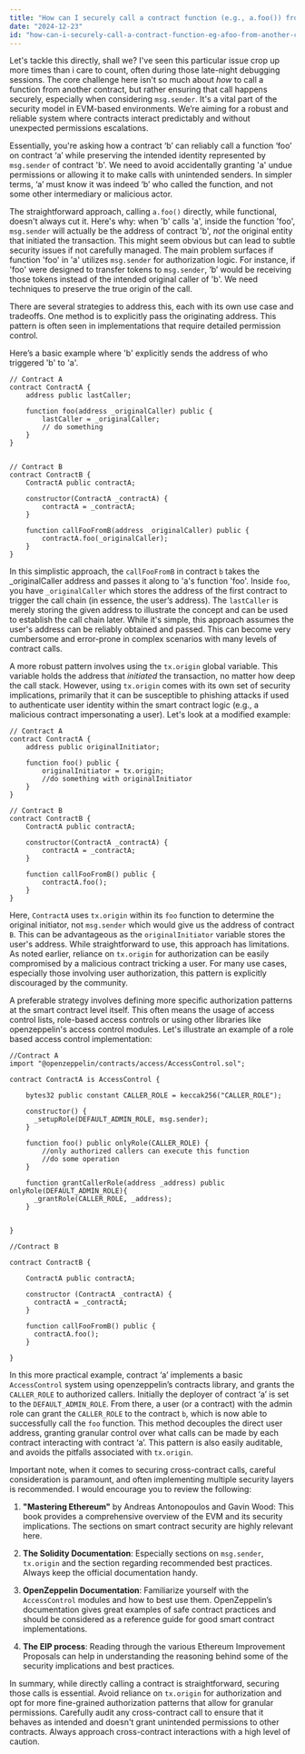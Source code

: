 ```yaml
---
title: "How can I securely call a contract function (e.g., a.foo()) from another contract's msg.sender?"
date: "2024-12-23"
id: "how-can-i-securely-call-a-contract-function-eg-afoo-from-another-contracts-msgsender"
---
```


Let's tackle this directly, shall we? I've seen this particular issue crop up more times than i care to count, often during those late-night debugging sessions. The core challenge here isn't so much about *how* to call a function from another contract, but rather ensuring that call happens securely, especially when considering `msg.sender`. It's a vital part of the security model in EVM-based environments. We’re aiming for a robust and reliable system where contracts interact predictably and without unexpected permissions escalations.

Essentially, you're asking how a contract ‘b’ can reliably call a function ‘foo’ on contract ‘a’ while preserving the intended identity represented by `msg.sender` of contract 'b'. We need to avoid accidentally granting 'a' undue permissions or allowing it to make calls with unintended senders. In simpler terms, ‘a’ must know it was indeed ‘b’ who called the function, and not some other intermediary or malicious actor.

The straightforward approach, calling `a.foo()` directly, while functional, doesn't always cut it. Here's why: when 'b' calls 'a', inside the function 'foo', `msg.sender` will actually be the address of contract 'b', *not* the original entity that initiated the transaction. This might seem obvious but can lead to subtle security issues if not carefully managed. The main problem surfaces if function 'foo' in 'a' utilizes `msg.sender` for authorization logic. For instance, if 'foo' were designed to transfer tokens to `msg.sender`, ‘b’ would be receiving those tokens instead of the intended original caller of 'b'. We need techniques to preserve the true origin of the call.

There are several strategies to address this, each with its own use case and tradeoffs. One method is to explicitly pass the originating address. This pattern is often seen in implementations that require detailed permission control.

Here’s a basic example where 'b' explicitly sends the address of who triggered 'b' to 'a'.

```solidity
// Contract A
contract ContractA {
    address public lastCaller;

    function foo(address _originalCaller) public {
        lastCaller = _originalCaller;
        // do something
    }
}


// Contract B
contract ContractB {
    ContractA public contractA;

    constructor(ContractA _contractA) {
        contractA = _contractA;
    }

    function callFooFromB(address _originalCaller) public {
        contractA.foo(_originalCaller);
    }
}
```

In this simplistic approach, the `callFooFromB` in contract `b` takes the _originalCaller address and passes it along to 'a's function 'foo'. Inside `foo`, you have `_originalCaller` which stores the address of the first contract to trigger the call chain (in essence, the user’s address). The `lastCaller` is merely storing the given address to illustrate the concept and can be used to establish the call chain later. While it's simple, this approach assumes the user's address can be reliably obtained and passed. This can become very cumbersome and error-prone in complex scenarios with many levels of contract calls.

A more robust pattern involves using the `tx.origin` global variable. This variable holds the address that *initiated* the transaction, no matter how deep the call stack. However, using `tx.origin` comes with its own set of security implications, primarily that it can be susceptible to phishing attacks if used to authenticate user identity within the smart contract logic (e.g., a malicious contract impersonating a user). Let's look at a modified example:

```solidity
// Contract A
contract ContractA {
    address public originalInitiator;

    function foo() public {
        originalInitiator = tx.origin;
        //do something with originalInitiator
    }
}

// Contract B
contract ContractB {
    ContractA public contractA;

    constructor(ContractA _contractA) {
        contractA = _contractA;
    }

    function callFooFromB() public {
        contractA.foo();
    }
}
```

Here, `ContractA` uses `tx.origin` within its `foo` function to determine the original initiator, not `msg.sender` which would give us the address of contract `B`. This can be advantageous as the `originalInitiator` variable stores the user's address. While straightforward to use, this approach has limitations. As noted earlier, reliance on `tx.origin` for authorization can be easily compromised by a malicious contract tricking a user. For many use cases, especially those involving user authorization, this pattern is explicitly discouraged by the community.

A preferable strategy involves defining more specific authorization patterns at the smart contract level itself. This often means the usage of access control lists, role-based access controls or using other libraries like openzeppelin's access control modules. Let's illustrate an example of a role based access control implementation:

```solidity
//Contract A
import "@openzeppelin/contracts/access/AccessControl.sol";

contract ContractA is AccessControl {

    bytes32 public constant CALLER_ROLE = keccak256("CALLER_ROLE");

    constructor() {
      _setupRole(DEFAULT_ADMIN_ROLE, msg.sender);
    }

    function foo() public onlyRole(CALLER_ROLE) {
        //only authorized callers can execute this function
        //do some operation
    }

    function grantCallerRole(address _address) public onlyRole(DEFAULT_ADMIN_ROLE){
      _grantRole(CALLER_ROLE, _address);
    }


}

//Contract B

contract ContractB {

    ContractA public contractA;

    constructor (ContractA _contractA) {
      contractA = _contractA;
    }

    function callFooFromB() public {
      contractA.foo();
    }

}
```
In this more practical example, contract ‘a’ implements a basic `AccessControl` system using openzeppelin’s contracts library, and grants the `CALLER_ROLE` to authorized callers. Initially the deployer of contract ‘a’ is set to the `DEFAULT_ADMIN_ROLE`. From there, a user (or a contract) with the admin role can grant the `CALLER_ROLE` to the contract `b`, which is now able to successfully call the `foo` function. This method decouples the direct user address, granting granular control over what calls can be made by each contract interacting with contract ‘a’. This pattern is also easily auditable, and avoids the pitfalls associated with `tx.origin`.

Important note, when it comes to securing cross-contract calls, careful consideration is paramount, and often implementing multiple security layers is recommended. I would encourage you to review the following:

1.  **"Mastering Ethereum"** by Andreas Antonopoulos and Gavin Wood: This book provides a comprehensive overview of the EVM and its security implications. The sections on smart contract security are highly relevant here.

2.  **The Solidity Documentation**: Especially sections on `msg.sender`, `tx.origin` and the section regarding recommended best practices. Always keep the official documentation handy.

3.  **OpenZeppelin Documentation**: Familiarize yourself with the `AccessControl` modules and how to best use them. OpenZeppelin’s documentation gives great examples of safe contract practices and should be considered as a reference guide for good smart contract implementations.

4.  **The EIP process**: Reading through the various Ethereum Improvement Proposals can help in understanding the reasoning behind some of the security implications and best practices.

In summary, while directly calling a contract is straightforward, securing those calls is essential. Avoid reliance on `tx.origin` for authorization and opt for more fine-grained authorization patterns that allow for granular permissions. Carefully audit any cross-contract call to ensure that it behaves as intended and doesn't grant unintended permissions to other contracts. Always approach cross-contract interactions with a high level of caution.
